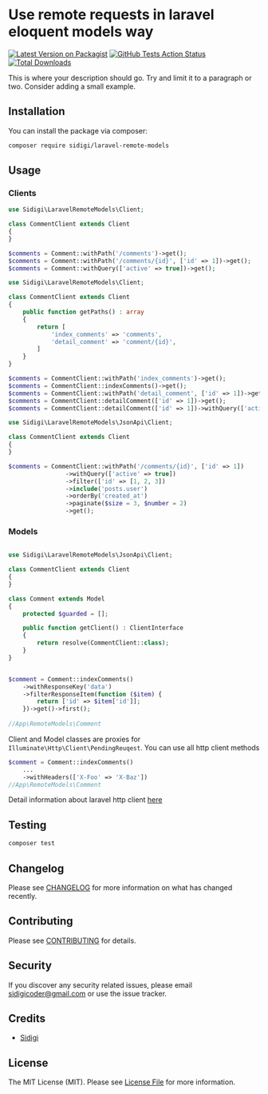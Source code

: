 # Use remote requests in laravel eloquent models way

[![Latest Version on Packagist](https://img.shields.io/packagist/v/sidigi/laravel-remote-models.svg?style=flat-square)](https://packagist.org/packages/sidigi/laravel-remote-models)
[![GitHub Tests Action Status](https://img.shields.io/github/workflow/status/sidigi/laravel-remote-models/run-tests?label=tests)](https://github.com/sidigi/laravel-remote-models/actions?query=workflow%3Arun-tests+branch%3Amaster)
[![Total Downloads](https://img.shields.io/packagist/dt/sidigi/laravel-remote-models.svg?style=flat-square)](https://packagist.org/packages/sidigi/laravel-remote-models)

This is where your description should go. Try and limit it to a paragraph or two. Consider adding a small example.

## Installation

You can install the package via composer:

```bash
composer require sidigi/laravel-remote-models
```

## Usage

### Clients

```php
use Sidigi\LaravelRemoteModels\Client;

class CommentClient extends Client
{
}

$comments = Comment::withPath('/comments')->get();
$comments = Comment::withPath('/comments/{id}', ['id' => 1])->get();
$comments = Comment::withQuery(['active' => true])->get();
```


```php
use Sidigi\LaravelRemoteModels\Client;

class CommentClient extends Client
{
    public function getPaths() : array
    {
        return [
            'index_comments' => 'comments',
            'detail_comment' => 'comment/{id}',
        ]
    }
}

$comments = CommentClient::withPath('index_comments')->get();
$comments = CommentClient::indexComments()->get();
$comments = CommentClient::withPath('detail_comment', ['id' => 1])->get();
$comments = CommentClient::detailComment(['id' => 1])->get();
$comments = CommentClient::detailComment(['id' => 1])->withQuery(['active' => true])->get();
```

```php
use Sidigi\LaravelRemoteModels\JsonApi\Client;

class CommentClient extends Client
{
}

$comments = CommentClient::withPath('/comments/{id}', ['id' => 1])
                ->withQuery(['active' => true])
                ->filter(['id' => [1, 2, 3])
                ->include('posts.user')
                ->orderBy('created_at')
                ->paginate($size = 3, $number = 2)
                ->get();
```

### Models

```php

use Sidigi\LaravelRemoteModels\JsonApi\Client;

class CommentClient extends Client
{
}

class Comment extends Model
{
    protected $guarded = [];

    public function getClient() : ClientInterface
    {
        return resolve(CommentClient::class);
    }
}


$comment = Comment::indexComments()
    ->withResponseKey('data')
    ->filterResponseItem(function ($item) {
        return ['id' => $item['id']];
    })->get()->first();
    
//App\RemoteModels\Comment
```

Client and Model classes are proxies for `Illuminate\Http\Client\PendingReuqest`. You can use all http client methods
```php
$comment = Comment::indexComments()
    ...
    ->withHeaders(['X-Foo' => 'X-Baz'])   
//App\RemoteModels\Comment
```

Detail information about laravel http client [here](https://laravel.com/docs/7.x/http-client)

## Testing

```bash
composer test
```

## Changelog

Please see [CHANGELOG](CHANGELOG.md) for more information on what has changed recently.

## Contributing

Please see [CONTRIBUTING](CONTRIBUTING.md) for details.

## Security

If you discover any security related issues, please email sidigicoder@gmail.com or use the issue tracker.

## Credits

-   [Sidigi](https://github.com/sidigi)

## License

The MIT License (MIT). Please see [License File](LICENSE.md) for more information.
